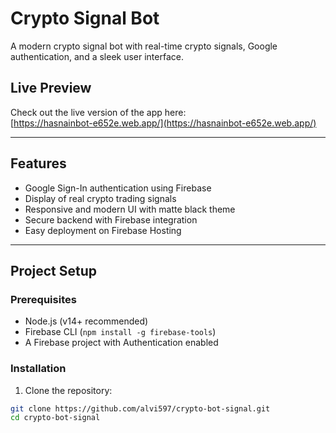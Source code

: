 # Crypto Signal Bot

A modern crypto signal bot with real-time crypto signals, Google authentication, and a sleek user interface.

## Live Preview

Check out the live version of the app here:  
[https://hasnainbot-e652e.web.app/](https://hasnainbot-e652e.web.app/)

---

## Features

- Google Sign-In authentication using Firebase  
- Display of real crypto trading signals  
- Responsive and modern UI with matte black theme  
- Secure backend with Firebase integration  
- Easy deployment on Firebase Hosting

---

## Project Setup

### Prerequisites

- Node.js (v14+ recommended)  
- Firebase CLI (`npm install -g firebase-tools`)  
- A Firebase project with Authentication enabled  

### Installation

1. Clone the repository:

```bash
git clone https://github.com/alvi597/crypto-bot-signal.git
cd crypto-bot-signal
